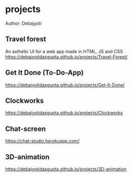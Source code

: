 # projects
Author: Debajyoti

## Travel forest
 An asthetic UI for a web app made in HTML, JS and CSS \
 https://debajyotidasgupta.github.io/projects/Travel-Forest/

## Get It Done (To-Do-App)
 https://debajyotidasgupta.github.io/projects/Get-It-Done/

## Clockworks
 https://debajyotidasgupta.github.io/projects/Clockworks

## Chat-screen
 https://chat-studio.herokuapp.com/
 
## 3D-animation
 https://debajyotidasgupta.github.io/projects/3D-animation
